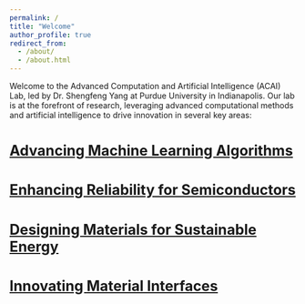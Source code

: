 ```yaml
---
permalink: /
title: "Welcome"
author_profile: true
redirect_from: 
  - /about/
  - /about.html
---
```


Welcome to the Advanced Computation and Artificial Intelligence (ACAI) Lab, led by Dr. Shengfeng Yang at Purdue University in Indianapolis. Our lab is at the forefront of research, leveraging advanced computational methods and artificial intelligence to drive innovation in several key areas:


<a href="/research_AI" style="font-size: 25px; font-weight: bold;">Advancing Machine Learning Algorithms</a>
======

<a href="/research_semiconductors" style="font-size: 25px; font-weight: bold;">Enhancing Reliability for Semiconductors</a>
======

<a href="/research_energy_materials" style="font-size: 25px; font-weight: bold;">Designing Materials for Sustainable Energy</a>
======

<a href="/research_interfaces" style="font-size: 25px; font-weight: bold;">Innovating Material Interfaces</a>
======
